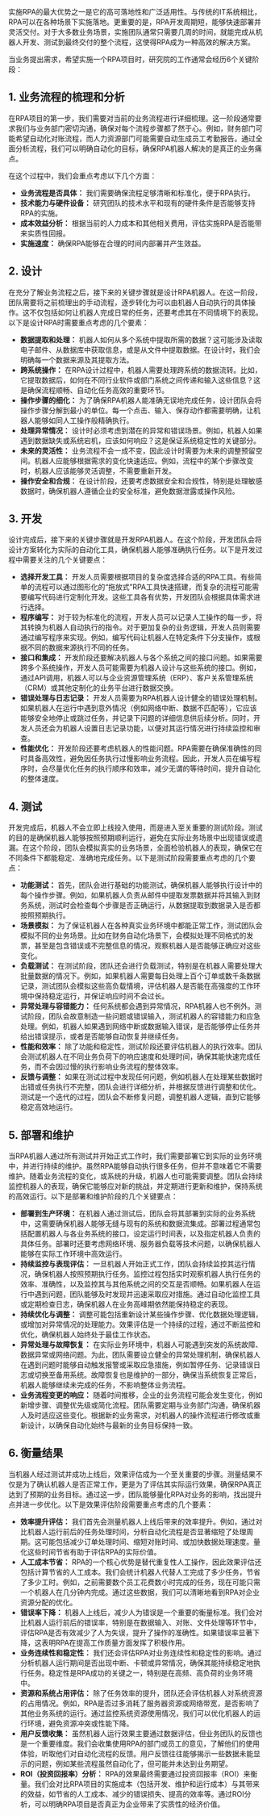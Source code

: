 实施RPA的最大优势之一是它的高可落地性和广泛适用性。与传统的IT系统相比，RPA可以在各种场景下实施落地。更重要的是，RPA开发周期短，能够快速部署并灵活交付。对于大多数业务场景，实施团队通常只需要几周的时间，就能完成从机器人开发、测试到最终交付的整个流程，这使得RPA成为一种高效的解决方案。

当业务提出需求，希望实施一个RPA项目时，研究院的工作通常会经历6个关键阶段：

## 1. 业务流程的梳理和分析

在RPA项目的第一步，我们需要对当前的业务流程进行详细梳理。这一阶段通常要求我们与业务部门密切沟通，确保对每个流程步骤都了然于心。例如，财务部门可能希望自动化对账流程，而人力资源部门可能需要自动生成员工考勤报告。通过全面分析流程，我们可以明确自动化的目标，确保RPA机器人解决的是真正的业务痛点。

在这个过程中，我们会重点考虑以下几个方面：


- **业务流程是否具体：** 我们需要确保流程足够清晰和标准化，便于RPA执行。
- **技术能力与硬件设备：** 研究团队的技术水平和现有的硬件条件是否能够支持RPA的实施。
- **成本效益分析：** 根据当前的人力成本和其他相关费用，评估实施RPA是否能带来实质性回报。
- **实施速度：** 确保RPA能够在合理的时间内部署并产生效益。

## 2. 设计

在充分了解业务流程之后，接下来的关键步骤就是设计RPA机器人。在这一阶段，团队需要将之前梳理出的手动流程，逐步转化为可以由机器人自动执行的具体操作。这不仅包括如何让机器人完成日常的任务，还要考虑其在不同情境下的表现。以下是设计RPA时需要重点考虑的几个要素：

- **数据提取和处理：** 机器人如何从多个系统中提取所需的数据？这可能涉及读取电子邮件、从数据库中获取信息，或是从文件中提取数据。在设计时，我们会明确每一个数据来源及其提取方法。
- **跨系统操作：** 在RPA设计过程中，机器人需要处理跨系统的数据流转。比如，它提取数据后，如何在不同行业软件或部门系统之间传递和输入这些信息？这是确保流程顺畅、自动化任务高效的重要环节。
- **操作步骤的细化：** 为了确保RPA机器人能准确无误地完成任务，设计团队会将操作步骤分解到最小的单位。每一个点击、输入、保存动作都需要明确，让机器人能够如同人工操作般精确执行。
- **处理异常情况：** 设计时必须考虑到潜在的异常和错误场景。例如，机器人如果遇到数据缺失或系统宕机，应该如何响应？这是保证系统稳定性的关键部分。
- **未来的灵活性：** 业务流程不会一成不变，因此设计时需要为未来的调整预留空间。机器人应能够根据需求的变化快速适应。例如，流程中的某个步骤改变时，机器人应该能够灵活调整，不需要重新开发。
- **操作安全和合规：** 在设计阶段，还要考虑数据安全和合规性，特别是处理敏感数据时，确保机器人遵循企业的安全标准，避免数据泄露或操作风险。

## 3. 开发

设计完成后，接下来的关键步骤就是开发RPA机器人。在这个阶段，开发团队会将设计方案转化为实际的自动化工具，确保机器人能够准确执行任务。以下是开发过程中需要关注的几个关键要点：

- **选择开发工具：** 开发人员需要根据项目的复杂度选择合适的RPA工具。有些简单的流程可以通过图形化的“拖放式”RPA工具快速搭建，而复杂的流程可能需要编写代码进行定制化开发。这些工具各有优势，开发团队会根据具体需求进行选择。
- **程序编写：** 对于较为标准化的流程，开发人员可以记录人工操作的每一步，将其转换为机器人自动执行的指令。对于更加复杂的业务逻辑，开发人员则需要通过编写程序来实现。例如，编写代码让机器人在特定条件下分支操作，或根据不同的数据来源执行不同的任务。
- **接口和集成：** 开发阶段还要解决机器人与各个系统之间的接口问题。如果需要跨多个系统操作，开发人员可能需要为机器人设计与这些系统的接口。例如，通过API调用，机器人可以与企业资源管理系统（ERP）、客户关系管理系统（CRM）或其他定制化的业务平台进行数据交换。
- **错误处理与日志记录：** 开发人员需要为RPA机器人设计健全的错误处理机制。如果机器人在运行中遇到意外情况（例如网络中断、数据不匹配等），它应该能够安全地停止或跳过任务，并记录下问题的详细信息供后续分析。同时，开发人员还会为机器人设置日志记录功能，以便对其运行情况进行持续监控和审查。
- **性能优化：** 开发阶段还要考虑机器人的性能问题。RPA需要在确保准确性的同时具备高效性，避免因任务执行过慢影响业务流程。因此，开发人员在编写程序时，会尽量优化任务的执行顺序和效率，减少无谓的等待时间，提升自动化的整体速度。
  
## 4. 测试

开发完成后，机器人不会立即上线投入使用，而是进入至关重要的测试阶段。测试的目的是确保机器人能够按照预期顺利运行，避免在实际业务场景中出现错误或遗漏。在这个阶段，团队会模拟真实的业务场景，全面检验机器人的表现，确保它在不同条件下都能稳定、准确地完成任务。以下是测试阶段需要重点考虑的几个要点：

- **功能测试：** 首先，团队会进行基础的功能测试，确保机器人能够执行设计中的每个操作步骤。例如，如果机器人负责从邮件中提取发票数据并将其输入到财务系统，测试时会检查每个步骤是否正确运行，从数据提取到数据录入是否都按照预期执行。
- **场景模拟：** 为了保证机器人在各种真实业务环境中都能正常工作，测试团队会模拟不同的业务场景。比如在财务自动化场景下，会模拟处理不同格式的发票，甚至是包含错误或不完整信息的情况，观察机器人是否能够正确应对这些变化。
- **负载测试：** 在测试阶段，团队还会进行负载测试，特别是在机器人需要处理大批量数据的情况下。例如，如果机器人需要每日处理上百个订单或数千条数据记录，测试团队会模拟这些高负载情境，评估机器人是否能在高强度的工作环境中保持稳定运行，并保证响应时间不会过长。
- **异常处理与容错能力：** 任何系统都会遇到异常情况，RPA机器人也不例外。测试阶段，团队会故意制造一些问题或错误输入，测试机器人的容错能力和应急处理。例如，机器人如果遇到网络中断或数据输入错误，是否能够停止任务并给出错误提示，或者是否能够自动恢复并继续任务。
- **性能和效率：** 除了功能和稳定性，测试阶段还要评估机器人的执行效率。团队会测试机器人在不同业务负荷下的响应速度和处理时间，确保其能快速完成任务，而不会因过慢的执行影响业务流程的整体效率。
- **反馈与调整：** 如果在测试过程中发现任何问题，例如机器人在处理某些数据时出错或任务执行不完整，团队会进行详细分析，并根据反馈进行调整和优化。测试是一个迭代的过程，团队会不断修复问题，调整机器人逻辑，直到它能够稳定高效地运行。

## 5. 部署和维护

当RPA机器人通过所有测试并开始正式工作时，我们需要部署它到实际的业务环境中，并进行持续的维护。虽然RPA能够自动执行很多任务，但并不意味着它不需要维护。随着业务流程的变化，或系统的升级，机器人也可能需要调整。团队会持续监控机器人的表现，确保它能够应对新的挑战，并定期进行更新和维护，保持系统的高效运行。以下是部署和维护阶段的几个关键要点：

- **部署到生产环境：** 在机器人通过测试后，团队会将其部署到实际的业务系统中，这需要确保机器人能够无缝与现有的系统和数据流集成。部署过程通常包括配置机器人与各业务系统的接口，设定运行时间表，以及指定机器人负责的具体任务。部署时还要考虑网络环境、服务器负载等技术问题，以确保机器人能够在实际工作环境中高效运行。
- **持续监控与表现评估：** 一旦机器人开始正式工作，团队会持续监控其运行情况，确保机器人按照预期执行任务。监控过程包括实时观察机器人执行任务的效率、准确性，以及监控其与其他系统之间的交互是否顺畅。如果机器人在运行中遇到问题，团队能够及时发现并迅速采取应对措施。通过自动化监控工具或定期检查日志，确保机器人在业务高峰期依然能保持稳定的表现。
- **持续优化与调整：** 调整可能包括重新设计某些操作步骤、优化数据处理逻辑，或增加对异常情况的处理能力。效果评估是一个持续的过程，通过不断监控和优化，确保机器人始终处于最佳工作状态。
- **异常处理与故障恢复：** 在实际业务环境中，机器人可能遇到突发的系统故障、数据异常或网络问题。为此，团队需要设立健全的异常处理机制，确保机器人在遇到问题时能够自动触发报警或采取应急措施，例如暂停任务、记录错误日志或切换至备用系统。故障恢复也是维护的一部分，确保当系统恢复正常后，机器人能够继续未完成的任务，不影响整体业务流程。
- **业务流程变更的响应：** 随着时间推移，企业的业务流程可能会发生变化，例如新增步骤、调整优先级或简化流程。团队需要定期与业务部门沟通，确保机器人及时适应这些变化。根据新的业务需求，对机器人的操作流程进行修改或重新设计，以确保自动化始终与最新的业务目标保持一致。

## 6. 衡量结果

当机器人经过测试并成功上线后，效果评估成为一个至关重要的步骤。测量结果不仅是为了确认机器人是否正常工作，更是为了评估其实际运行效果，确保RPA真正达到了预期的业务目标。通过这一步，团队能够量化RPA对业务的影响，找出提升点并进一步优化。以下是效果评估阶段需要重点考虑的几个要素：

- **效率提升评估：** 我们首先会测量机器人上线后带来的效率提升。例如，通过对比机器人运行前后的任务处理时间，分析自动化流程是否显著缩短了处理周期。这可能包括减少订单处理时间、缩短对账时间、或加快数据处理速度。量化这些时间节省有助于评估RPA的实际价值。
- **人工成本节省：** RPA的一个核心优势是替代重复性人工操作，因此效果评估还包括计算节省的人工成本。我们会统计机器人代替人工完成了多少任务，节省了多少工时。例如，之前需要数个员工花费数小时完成的任务，现在可能只需一个机器人在几分钟内完成。通过这些数据，我们可以清晰地看到RPA对企业资源分配的优化。
- **错误率下降：** 机器人上线后，减少人为错误是一个重要的衡量标准。我们会对比机器人运行前后的错误率，特别是在数据输入、对账、文件处理等环节中，评估RPA是否有效减少了人为失误，提升了操作的准确性。如果错误率显著下降，这表明RPA在提高工作质量方面发挥了积极作用。
- **业务连续性和稳定性：** 我们还会评估RPA对业务连续性和稳定性的影响。通过分析机器人运行期间是否出现中断、卡顿或异常情况，确保其能持续稳定地执行任务。稳定性是RPA成功的关键之一，特别是在高频、高负荷的业务环境中。
- **资源和系统占用评估：** 除了任务效率的提升，团队还会评估机器人对系统资源的占用情况。例如，RPA是否过多消耗了服务器资源或网络带宽，是否影响了其他业务系统的运行。通过监控系统资源使用情况，我们可以优化机器人的运行环境，避免资源冲突或性能下降。
- **用户反馈收集：** 虽然机器人运行效果主要通过数据评估，但业务团队的反馈也是一个重要维度。我们会收集使用RPA的部门或员工的意见，了解他们的使用体验，听取他们对自动化流程的反馈。用户反馈往往能够揭示一些数据未能显示的问题，例如某些流程虽然自动化了，但可能并未达到业务期望。
- **ROI（投资回报率）分析：** RPA的效果最终需要通过投资回报率（ROI）来衡量。我们会对比RPA项目的实施成本（包括开发、维护和运行成本）与其带来的效益，如节省的人工成本、减少的错误损失、提高的效率等。通过ROI分析，可以明确RPA项目是否真正为企业带来了实质性的经济价值。
